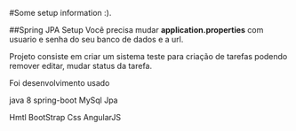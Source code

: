 #Some setup information :).

##Spring JPA Setup
Você precisa mudar **application.properties**  com usuario e senha do seu banco de dados e a url. 

Projeto consiste em criar um sistema teste para criação de tarefas
podendo remover editar, mudar status da tarefa.

Foi desenvolvimento usado

java 8 
spring-boot
MySql
Jpa

Hmtl
BootStrap
Css
AngularJS

  	

